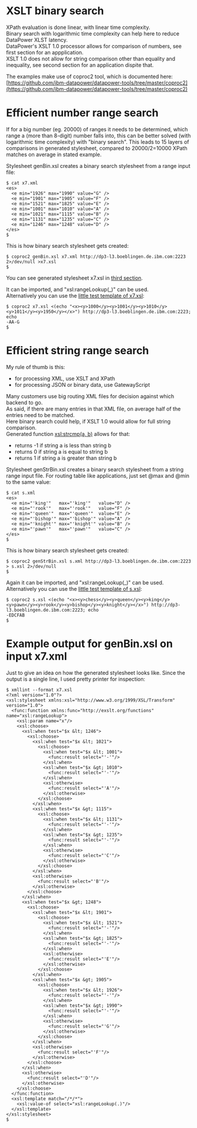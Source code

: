 # XSLT binary search

XPath evaluation is done linear, with linear time complexity.  
Binary search with logarithmic time complexity can help here to reduce DataPower XLST latency.  
DataPower's XSLT 1.0 processor allows for comparison of numbers, see first section for an appplication.  
XSLT 1.0 does not allow for string comparison other than equality and inequality, see second section for an application dispite that.  

The examples make use of coproc2 tool, which is documented here:  
[https://github.com/ibm-datapower/datapower-tools/tree/master/coproc2](https://github.com/ibm-datapower/datapower-tools/tree/master/coproc2)

# Efficient number range search

If for a big number (eg. 20000) of ranges it needs to be determined, which range a (more than 8-digit) number falls into, this can be better solved (with logarithmic time complexity) with "binary search".
This leads to 15 layers of comparisons in generated stylesheet, compared to 20000/2=10000 XPath matches on average in stated example.    

Stylesheet genBin.xsl creates a binary search stylesheet from a range input file:  

    $ cat x7.xml 
    <es>
      <e min="1926" max="1990" value="G" />
      <e min="1901" max="1905" value="F" />
      <e min="1521" max="1825" value="E" />
      <e min="1001" max="1010" value="A" />
      <e min="1021" max="1115" value="B" />
      <e min="1131" max="1235" value="C" />
      <e min="1246" max="1248" value="D" />
    </es>
    $ 

This is how binary search stylesheet gets created:

    $ coproc2 genBin.xsl x7.xml http://dp3-l3.boeblingen.de.ibm.com:2223 2>/dev/null >x7.xsl
    $

You can see generated stylesheet x7.xsl in [third section](#example-output-for-genbinxsl-on-input-x7xml).

It can be imported, and "xsl:rangeLookup(\_)" can be used.  
Alternatively you can use the [little test template of x7.xsl](https://github.com/ibm-datapower/datapower-tools/blob/master/XSLT_binary_search/genBin.xsl#L52-L57):  

    $ coproc2 x7.xsl <(echo "<x><y>1000</y><y>1001</y><y>1010</y><y>1011</y><y>1950</y></x>") http://dp3-l3.boeblingen.de.ibm.com:2223; echo
    -AA-G
    $ 


# Efficient string range search

My rule of thumb is this:  
- for processing XML, use XSLT and XPath
- for processing JSON or binary data, use GatewayScript

Many customers use big routing XML files for decision against which backend to go.  
As said, if there are many entries in that XML file, on average half of the entries need to be matched.  
Here binary search could help, if XSLT 1.0 would allow for full string comparison.  
Generated function [xsl:strcmp(a, b)](https://github.com/ibm-datapower/datapower-tools/blob/master/XSLT_binary_search/genStrBin.xsl#L55-L103) allows for that:  
- returns -1 if string a is less than string b
- returns 0 if string a is equal to string b
- returns 1 if string a is greater than string b

Stylesheet genStrBin.xsl creates a binary search stylesheet from a string range input file. For routing table like applications, just set @max and @min to the same value:  

    $ cat s.xml 
    <es>
      <e min="'king'"   max="'king'"   value="D" />
      <e min="'rook'"   max="'rook'"   value="F" />
      <e min="'queen'"  max="'queen'"  value="E" />
      <e min="'bishop'" max="'bishop'" value="A" />
      <e min="'knight'" max="'knight'" value="B" />
      <e min="'pawn'"   max="'pawn'"   value="C" />
    </es>
    $ 

This is how binary search stylesheet gets created:

    $ coproc2 genStrBin.xsl s.xml http://dp3-l3.boeblingen.de.ibm.com:2223 > s.xsl 2>/dev/null
    $ 

Again it can be imported, and "xsl:rangeLookup(\_)" can be used.  
Alternatively you can use the [little test template of s.xsl](https://github.com/ibm-datapower/datapower-tools/blob/master/XSLT_binary_search/genStrBin.xsl#L105-L110):  

    $ coproc2 s.xsl <(echo "<x><y>chess</y><y>queen</y><y>king</y><y>pawn</y><y>rook</y><y>bishop</y><y>knight</y></x>") http://dp3-l3.boeblingen.de.ibm.com:2223; echo
    -EDCFAB
    $ 

# Example output for genBin.xsl on input x7.xml

Just to give an idea on how the generated stylesheet looks like. Since the output 
is a single line, I used pretty printer for inspection:  

    $ xmllint --format x7.xsl 
    <?xml version="1.0"?>
    <xsl:stylesheet xmlns:xsl="http://www.w3.org/1999/XSL/Transform" version="1.0">
      <func:function xmlns:func="http://exslt.org/functions" name="xsl:rangeLookup">
        <xsl:param name="x"/>
        <xsl:choose>
          <xsl:when test="$x &lt; 1246">
            <xsl:choose>
              <xsl:when test="$x &lt; 1021">
                <xsl:choose>
                  <xsl:when test="$x &lt; 1001">
                    <func:result select="'-'"/>
                  </xsl:when>
                  <xsl:when test="$x &gt; 1010">
                    <func:result select="'-'"/>
                  </xsl:when>
                  <xsl:otherwise>
                    <func:result select="'A'"/>
                  </xsl:otherwise>
                </xsl:choose>
              </xsl:when>
              <xsl:when test="$x &gt; 1115">
                <xsl:choose>
                  <xsl:when test="$x &lt; 1131">
                    <func:result select="'-'"/>
                  </xsl:when>
                  <xsl:when test="$x &gt; 1235">
                    <func:result select="'-'"/>
                  </xsl:when>
                  <xsl:otherwise>
                    <func:result select="'C'"/>
                  </xsl:otherwise>
                </xsl:choose>
              </xsl:when>
              <xsl:otherwise>
                <func:result select="'B'"/>
              </xsl:otherwise>
            </xsl:choose>
          </xsl:when>
          <xsl:when test="$x &gt; 1248">
            <xsl:choose>
              <xsl:when test="$x &lt; 1901">
                <xsl:choose>
                  <xsl:when test="$x &lt; 1521">
                    <func:result select="'-'"/>
                  </xsl:when>
                  <xsl:when test="$x &gt; 1825">
                    <func:result select="'-'"/>
                  </xsl:when>
                  <xsl:otherwise>
                    <func:result select="'E'"/>
                  </xsl:otherwise>
                </xsl:choose>
              </xsl:when>
              <xsl:when test="$x &gt; 1905">
                <xsl:choose>
                  <xsl:when test="$x &lt; 1926">
                    <func:result select="'-'"/>
                  </xsl:when>
                  <xsl:when test="$x &gt; 1990">
                    <func:result select="'-'"/>
                  </xsl:when>
                  <xsl:otherwise>
                    <func:result select="'G'"/>
                  </xsl:otherwise>
                </xsl:choose>
              </xsl:when>
              <xsl:otherwise>
                <func:result select="'F'"/>
              </xsl:otherwise>
            </xsl:choose>
          </xsl:when>
          <xsl:otherwise>
            <func:result select="'D'"/>
          </xsl:otherwise>
        </xsl:choose>
      </func:function>
      <xsl:template match="/*/*">
        <xsl:value-of select="xsl:rangeLookup(.)"/>
      </xsl:template>
    </xsl:stylesheet>
    $
